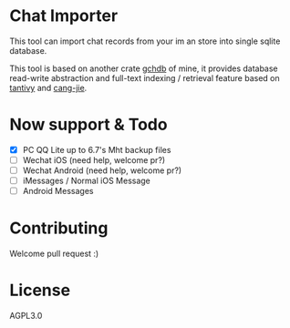 # Chat Importer

This tool can import chat records from your im an store into single sqlite database.

This tool is based on another crate [gchdb](https://github.com/darkskygit/GCHDB) of mine, it provides database read-write abstraction and full-text indexing / retrieval feature based on [tantivy](https://github.com/tantivy-search/tantivy) and [cang-jie](https://github.com/DCjanus/cang-jie).

# Now support & Todo

- [x] PC QQ Lite up to 6.7's Mht backup files
- [ ] Wechat iOS (need help, welcome pr?)
- [ ] Wechat Android (need help, welcome pr?)
- [ ] iMessages / Normal iOS Message 
- [ ] Android Messages

# Contributing

Welcome pull request :)

# License

AGPL3.0

